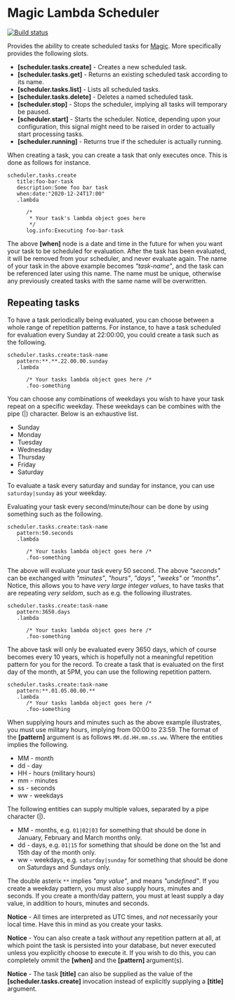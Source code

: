 
# Magic Lambda Scheduler

[![Build status](https://travis-ci.org/polterguy/magic.lambda.scheduler.svg?master)](https://travis-ci.org/polterguy/magic.lambda.scheduler)

Provides the ability to create scheduled tasks for [Magic](https://github.com/polterguy.magic). More specifically provides the following slots.

* __[scheduler.tasks.create]__ - Creates a new scheduled task.
* __[scheduler.tasks.get]__ - Returns an existing scheduled task according to its name.
* __[scheduler.tasks.list]__ - Lists all scheduled tasks.
* __[scheduler.tasks.delete]__ - Deletes a named scheduled task.
* __[scheduler.stop]__ - Stops the scheduler, implying all tasks will temporary be paused.
* __[scheduler.start]__ - Starts the scheduler. Notice, depending upon your configuration, this signal might need to be raised in order to actually start processing tasks.
* __[scheduler.running]__ - Returns true if the scheduler is actually running.

When creating a task, you can create a task that only executes once. This is done as follows for instance.

```
scheduler.tasks.create
   title:foo-bar-task
   description:Some foo bar task
   when:date:"2020-12-24T17:00"
   .lambda

      /*
       * Your task's lambda object goes here
       */
      log.info:Executing foo-bar-task
```

The above **[when]** node is a date and time in the future for when you want your task to be scheduled
for evaluation. After the task has been evaluated, it will be removed from your scheduler, and never evaluate again.
The name of your task in the above example becomes _"task-name"_, and the task can be referenced later using this name.
The name must be unique, otherwise any previously created tasks with the same name will be overwritten.

## Repeating tasks

To have a task periodically being evaluated, you can choose between a whole range of repetition patterns. For instance,
to have a task scheduled for evaluation every Sunday at 22:00:00, you could create a task such as the following.

```
scheduler.tasks.create:task-name
   pattern:**.**.22.00.00.sunday
   .lambda

      /* Your tasks lambda object goes here /*
      .foo-something
```

You can choose any combinations of weekdays you wish to have your task repeat on a specific weekday.
These weekdays can be combines with the pipe (|) character. Below is an exhaustive list.

* Sunday
* Monday
* Tuesday
* Wednesday
* Thursday
* Friday
* Saturday

To evaluate a task every saturday and sunday for instance, you can use `saturday|sunday` as your weekday.

Evaluating your task every second/minute/hour can be done by using something such as the following.

```
scheduler.tasks.create:task-name
   pattern:50.seconds
   .lambda

      /* Your tasks lambda object goes here /*
      .foo-something
```

The above will evaluate your task every 50 second. The above _"seconds"_ can be exchanged with _"minutes"_, _"hours"_, _"days"_, _"weeks"_ or _"months"_. Notice, this allows you to have _very large integer values_, to have tasks that
are repeating _very seldom_, such as e.g. the following illustrates.

```
scheduler.tasks.create:task-name
   pattern:3650.days
   .lambda

      /* Your tasks lambda object goes here /*
      .foo-something
```

The above task will only be evaluated every 3650 days, which of course becomes every 10 years, which is hopefully
not a meaningful repetition pattern for you for the record. To create a task that is evaluated on the first day of
the month, at 5PM, you can use the following repetition pattern.

```
scheduler.tasks.create:task-name
   pattern:**.01.05.00.00.**
   .lambda
      /* Your tasks lambda object goes here /*
      .foo-something
```

When supplying hours and minutes such as the above example illustrates, you must use military hours, implying from 00:00 to 23:59. The format of the **[pattern]** argument is as follows `MM.dd.HH.mm.ss.ww`. Where the entities implies the following.

* MM - month
* dd - day
* HH - hours (military hours)
* mm - minutes
* ss - seconds
* ww - weekdays

The following entities can supply multiple values, separated by a pipe character (|).

* MM - months, e.g. `01|02|03` for something that should be done in January, February and March months only.
* dd - days, e.g. `01|15` for something that should be done on the 1st and 15th day of the month only.
* ww - weekdays, e.g. `saturday|sunday` for something that should be done on Saturdays and Sundays only.

The double asterix `**` implies _"any value"_, and means _"undefined"_. If you create a weekday pattern, you must
also supply hours, minutes and seconds. If you create a month/day pattern, you must at least supply a day value,
in addition to hours, minutes and seconds.

**Notice** - All times are interpreted as UTC times, and _not_ necessarily your local time. Have this in mind as you
create your tasks.

**Notice** - You can also create a task _without_ any repetition pattern at all, at which point the task is persisted
into your database, but never executed unless you explicitly choose to execute it. If you wish to do this, you can
completely ommit the **[when]** and the **[pattern]** argument(s).

**Notice** - The task **[title]** can also be supplied as the value of the **[scheduler.tasks.create]** invocation
instead of explicitly supplying a **[title]** argument.
